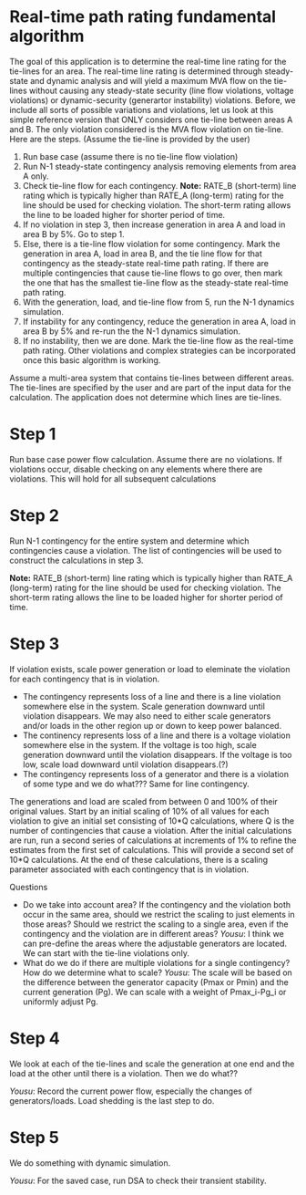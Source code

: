 Real-time path rating fundamental algorithm
=====
The goal of this application is to determine the real-time line rating for the tie-lines
for an area. The real-time line rating is determined through steady-state and dynamic analysis and will yield a maximum MVA flow on the tie-lines without causing any steady-state security
(line flow violations, voltage violations) or dynamic-security (generartor instability) violations. Before, we include 
all sorts of possible variations and violations, let us look at this simple reference version that ONLY considers one tie-line between areas A and B. The only violation considered is the MVA flow violation on tie-line. Here are the steps. (Assume the tie-line is provided by the user)

1. Run base case (assume there is no tie-line flow violation)
2. Run N-1 steady-state contingency analysis removing elements from area A only.
3. Check tie-line flow for each contingency. <b> Note:</b> RATE_B (short-term) line rating which
is typically higher than RATE_A (long-term) rating for the line should be used for
checking violation. The short-term rating allows the line to be loaded higher for shorter period of time.
4. If no violation in step 3, then increase generation in area A and load in area B by 5\%. Go to step 1.
5. Else, there is a tie-line flow violation for some contingency. Mark the generation in area A, load in area B, and the tie line flow for that contingency as the steady-state real-time path rating. If there are multiple contingencies that cause tie-line flows to go over, then mark the one that has the smallest tie-line flow as the steady-state real-time path rating.
6. With the generation, load, and tie-line flow from 5, run the N-1 dynamics simulation.
7. If instability for any contingency, reduce the generation in area A, load in area B by 5% and re-run the
   the N-1 dynamics simulation.
8. If no instability, then we are done. Mark the tie-line flow as the real-time path rating.
Other violations and complex strategies can be incorporated once this basic algorithm is working.


Assume a multi-area system that contains tie-lines between different areas. The
tie-lines are specified by the user and are part of the input data for the
calculation. The application does not determine which lines are tie-lines.

Step 1
======
Run base case power flow calculation. Assume there are no violations. If
violations occur, disable checking on any elements where there are violations.
This will hold for all subsequent calculations

Step 2
======
Run N-1 contingency for the entire system and determine which contingencies cause
a violation.
The list of contingencies will be used to construct the calculations
in step 3.

<b> Note:</b> RATE_B (short-term) line rating which
is typically higher than RATE_A (long-term) rating for the line should be used for
checking violation. The short-term rating allows the line to be loaded higher for shorter period of time.

Step 3
======
If violation exists, scale power generation or load to eleminate the violation for each contingency
that is in violation.
- The contingency represents loss of a line and there is a line violation
  somewhere else in the system. Scale generation downward until violation
  disappears. We may also need to either scale generators and/or loads in the other region up or down to 
  keep power balanced.
- The continency represents loss of a line and there is a voltage violation
  somewhere else in the system. If the voltage is too high, scale generation
  downward until the violation disappears. If the voltage is too low, scale load
  downward until violation disappears.(?)
- The contingency represents loss of a generator and there is a violation of
  some type and we do what??? Same for line contingency.

The generations and load are scaled from between 0 and 100\% of their original
values. Start by an initial scaling of 10\% of all values for each violation to
give an initial set consisting of 10\*Q calculations, where Q is the number of
contingencies that cause a violation. After the initial calculations are run,
run a second series of calculations at increments of 1\% to refine the estimates
from the first set of calculations. This will provide a second set of 10\*Q
calculations. At the end of these calculations, there is a scaling parameter
associated with each contingency that is in violation.

Questions
- Do we take into account area? If the contingency and the violation both occur
  in the same area, should we restrict the scaling to just elements in those
  areas? Should we restrict the scaling to a single area, even if the
  contingency and the violation are in different areas?
  *Yousu*: I think we can pre-define the areas where the adjustable generators
  are located. We can start with the tie-line violations only.
- What do we do if there are multiple violations for a single contingency? How
  do we determine what to scale?
  *Yousu*: The scale will be based on the difference between the generator
  capacity (Pmax or Pmin) and the current generation (Pg). We can scale with a
  weight of Pmax\_i-Pg\_i or uniformly adjust Pg.

Step 4
======
We look at each of the tie-lines and scale the generation at one end and the
load at the other until there is a violation. Then we do what??

*Yousu*: Record the current power flow, especially the changes of
generators/loads. Load shedding is the last step to do.

Step 5
======
We do something with dynamic simulation.

*Yousu*: For the saved case, run DSA to check their transient stability.
